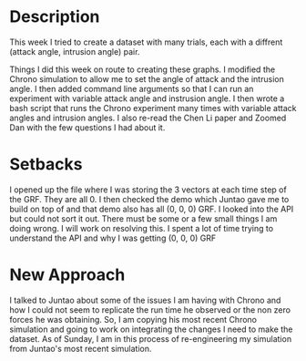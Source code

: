 # Description
This week I tried to create a dataset with many trials, each with a diffrent (attack angle, intrusion angle) pair. 

Things I did this week on route to creating these graphs. I modified the Chrono simulation to allow me to set the angle of attack and the intrusion angle. I then added command line arguments so that I can run an experiment with variable attack angle and instrusion angle. I then wrote a bash script that runs the Chrono experiment many times with variable attack angles and intrusion angles. I also re-read the Chen Li paper and Zoomed Dan with the few questions I had about it.

# Setbacks
I opened up the file where I was storing the 3 vectors at each time step of the GRF. They are all 0. I then checked the demo which Juntao gave me to build on top of and that demo also has all (0, 0, 0) GRF. I looked into the API but could not sort it out. There must be some or a few small things I am doing wrong. I will work on resolving this. I spent a lot of time trying to understand the API and why I was getting (0, 0, 0) GRF     

# New Approach 
I talked to Juntao about some of the issues I am having with Chrono and how I could not seem to replicate the run time he observed or the non zero forces he was obtaining. So, I am copying his most recent Chrono simulation and going to work on integrating the changes I need to make the dataset. As of Sunday, I am in this process of re-engineering my simulation from Juntao's most recent simulation. 

